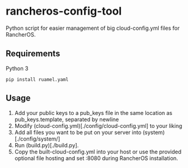 # rancheros-config-tool

Python script for easier management of big cloud-config.yml files for RancherOS.

## Requirements
Python 3

`pip install ruamel.yaml`

## Usage
1. Add your public keys to a pub_keys file in the same location as pub_keys.template, separated by newline
1. Modify (cloud-config.yml)[./config/cloud-config.yml] to your liking
1. Add all files you want to be put on your server into (system)[./config/system/]
1. Run (build.py)[./build.py].
1. Copy the built-cloud-config.yml into your host or use the provided optional file hosting and set <your-ip>:8080 during RancherOS installation.
